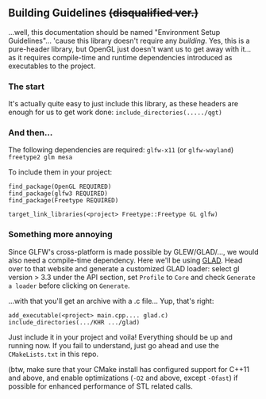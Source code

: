 ## Building Guidelines ~~(disqualified ver.)~~
...well, this documentation should be named "Environment Setup Guidelines"... 'cause this library doesn't require any *building*.
Yes, this is a pure-header library, but OpenGL just doesn't want us to get away with it... as it requires compile-time and runtime dependencies introduced as executables to the project.

### The start
It's actually quite easy to just include this library, as these headers are enough for us to get work done:
`include_directories(...../qgt)`

### And then...
The following dependencies are required:
`glfw-x11` (or `glfw-wayland`) `freetype2 glm mesa`

To include them in your project:
```
find_package(OpenGL REQUIRED)
find_package(glfw3 REQUIRED)
find_package(Freetype REQUIRED)

target_link_libraries(<project> Freetype::Freetype GL glfw)
```

### Something more annoying
Since GLFW's cross-platform is made possible by GLEW/GLAD/..., we would also need a compile-time dependency.
Here we'll be using [GLAD](https://glad.dav1d.de/).
Head over to that website and generate a customized GLAD loader: select gl version > 3.3 under the API section, set `Profile` to `Core` and check `Generate a loader` before clicking on `Generate`.

...with that you'll get an archive with a .c file... Yup, that's right:
```
add_executable(<project> main.cpp.... glad.c)
include_directories(.../KHR .../glad)
```
Just include it in your project and voila! Everything should be up and running now. If you fail to understand, just go ahead and use the `CMakeLists.txt` in this repo.

(btw, make sure that your CMake install has configured support for C++11 and above, and enable optimizations (`-O2` and above, except `-Ofast`) if possible for enhanced performance of STL related calls.
